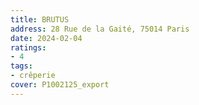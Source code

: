 ```yaml
---
title: BRUTUS
address: 28 Rue de la Gaité, 75014 Paris
date: 2024-02-04
ratings:
- 4
tags:
- crêperie
cover: P1002125_export
---
```

